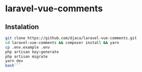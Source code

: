 # laravel-vue-comments

## Instalation

```bash
git clone https://github.com/djaca/laravel-vue-comments.git
cd laravel-vue-comments && composer install && yarn
cp .env.example .env
php artisan key:generate
php artisan migrate
yarn dev
bash```
